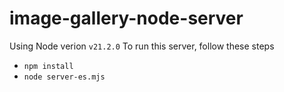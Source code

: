 # image-gallery-node-server
Using Node verion `v21.2.0`
To run this server, follow these steps
- `npm install`
- `node server-es.mjs`